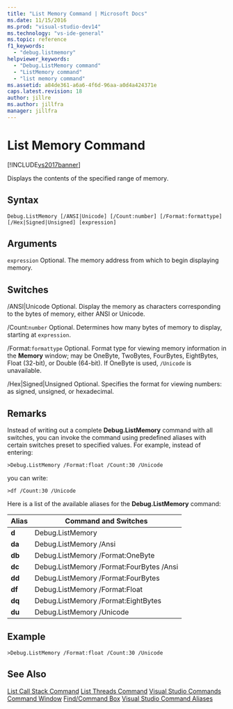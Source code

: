 ```yaml
---
title: "List Memory Command | Microsoft Docs"
ms.date: 11/15/2016
ms.prod: "visual-studio-dev14"
ms.technology: "vs-ide-general"
ms.topic: reference
f1_keywords:
  - "debug.listmemory"
helpviewer_keywords:
  - "Debug.ListMemory command"
  - "ListMemory command"
  - "list memory command"
ms.assetid: a84de361-a6a6-4f6d-96aa-a0d4a424371e
caps.latest.revision: 18
author: jillre
ms.author: jillfra
manager: jillfra
---
```

# List Memory Command
[!INCLUDE[vs2017banner](../../includes/vs2017banner.md)]

Displays the contents of the specified range of memory.

## Syntax

```
Debug.ListMemory [/ANSI|Unicode] [/Count:number] [/Format:formattype]
[/Hex|Signed|Unsigned] [expression]
```

## Arguments
 `expression`
 Optional. The memory address from which to begin displaying memory.

## Switches
 /ANSI&#124;Unicode
 Optional. Display the memory as characters corresponding to the bytes of memory, either ANSI or Unicode.

 /Count:`number`
 Optional. Determines how many bytes of memory to display, starting at `expression`.

 /Format:`formattype`
 Optional. Format type for viewing memory information in the **Memory** window; may be OneByte, TwoBytes, FourBytes, EightBytes, Float (32-bit), or Double (64-bit). If OneByte is used, `/Unicode` is unavailable.

 /Hex&#124;Signed&#124;Unsigned
 Optional. Specifies the format for viewing numbers: as signed, unsigned, or hexadecimal.

## Remarks
 Instead of writing out a complete **Debug.ListMemory** command with all switches, you can invoke the command using predefined aliases with certain switches preset to specified values. For example, instead of entering:

```
>Debug.ListMemory /Format:float /Count:30 /Unicode
```

 you can write:

```
>df /Count:30 /Unicode
```

 Here is a list of the available aliases for the **Debug.ListMemory** command:

|Alias|Command and Switches|
|-----------|--------------------------|
|**d**|Debug.ListMemory|
|**da**|Debug.ListMemory /Ansi|
|**db**|Debug.ListMemory /Format:OneByte|
|**dc**|Debug.ListMemory /Format:FourBytes /Ansi|
|**dd**|Debug.ListMemory /Format:FourBytes|
|**df**|Debug.ListMemory /Format:Float|
|**dq**|Debug.ListMemory /Format:EightBytes|
|**du**|Debug.ListMemory /Unicode|

## Example

```
>Debug.ListMemory /Format:float /Count:30 /Unicode
```

## See Also
 [List Call Stack Command](../../ide/reference/list-call-stack-command.md)
 [List Threads Command](../../ide/reference/list-threads-command.md)
 [Visual Studio Commands](../../ide/reference/visual-studio-commands.md)
 [Command Window](../../ide/reference/command-window.md)
 [Find/Command Box](../../ide/find-command-box.md)
 [Visual Studio Command Aliases](../../ide/reference/visual-studio-command-aliases.md)
